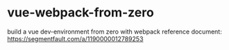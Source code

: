 # vue-webpack-from-zero
build a vue dev-environment from zero with webpack
reference document: https://segmentfault.com/a/1190000012789253